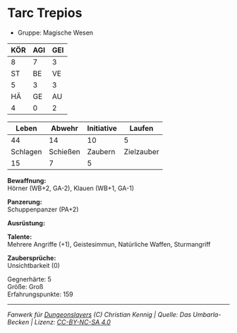 # Tarc Trepios  
- Gruppe: Magische Wesen  

| KÖR | AGI | GEI |  
| --- | --- | --- |  
| 8   | 7   | 3   |
| ST  | BE  | VE  |  
| 5   | 3   | 3   |
| HÄ  | GE  | AU  |  
| 4   | 0   | 2   |


| Leben    | Abwehr   | Initiative | Laufen     |
| -------- | -------- | ---------- | ---------- |
| 44       | 14       | 10         | 5          |
| Schlagen | Schießen | Zaubern    | Zielzauber |
| 15       | 7        | 5          |            |

**Bewaffnung:**  
Hörner (WB+2, GA-2), Klauen (WB+1, GA-1)

**Panzerung:**  
Schuppenpanzer (PA+2)

**Ausrüstung:**  


**Talente:**  
Mehrere Angriffe (+1), Geistesimmun, Natürliche Waffen, Sturmangriff

**Zaubersprüche:**  
Unsichtbarkeit (0)

Gegnerhärte: 5  
Größe: Groß  
Erfahrungspunkte: 159  



___
*Fanwerk für [Dungeonslayers](https://www.dungeonslayers.net/) (C) Christian Kennig | Quelle: Das Umbarla-Becken | Lizenz: [CC-BY-NC-SA 4.0](https://creativecommons.org/licenses/by-nc-sa/4.0/deed.de)*